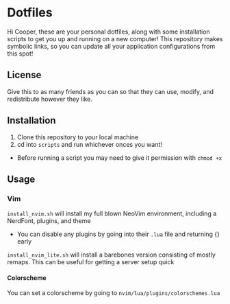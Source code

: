 # Dotfiles
Hi Cooper, these are your personal dotfiles, along with some installation scripts to get you up and running on a new computer!
This repository makes symbolic links, so you can update all your application configurations from this spot!

## License
Give this to as many friends as you can so that they can use, modify, and redistribute however they like.

## Installation
1. Clone this repository to your local machine
2. cd into `scripts` and run whichever onces you want!
  - Before running a script you may need to give it permission with `chmod +x`

## Usage

### Vim

`install_nvim.sh` will install my full blown NeoVim environment, including a NerdFont, plugins, and theme
- You can disable any plugins by going into their `.lua` file and returning {} early

`install_nvim_lite.sh` will install a barebones version consisting of mostly remaps. This can be useful for getting a server setup quick

#### Colorscheme
You can set a colorscheme by going to `nvim/lua/plugins/colorschemes.lua`
